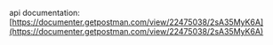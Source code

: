 api documentation:[https://documenter.getpostman.com/view/22475038/2sA35MyK6A](https://documenter.getpostman.com/view/22475038/2sA35MyK6A)
